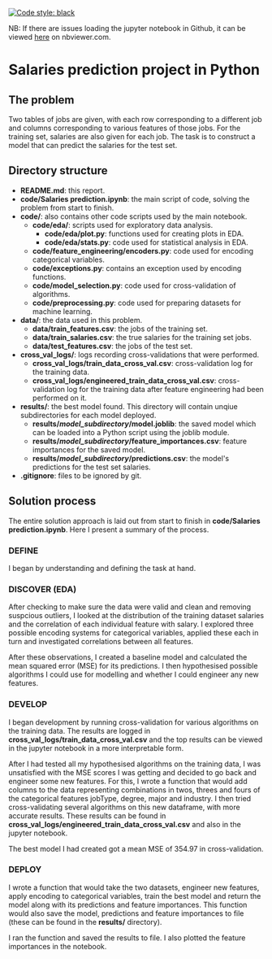 [![Code style: black](https://img.shields.io/badge/code%20style-black-000000.svg)](https://github.com/psf/black)NB: If there are issues loading the jupyter notebook in Github, it can beviewed [here](https://nbviewer.jupyter.org/github/PaawanSharma/Salaries-Project/blob/main/code/Salaries%20prediction.ipynb)on nbviewer.com.# Salaries prediction project in Python## The problemTwo tables of jobs are given, with each row corresponding to a different joband columns corresponding to various features of those jobs. For the trainingset, salaries are also given for each job. The task is to construct a modelthat can predict the salaries for the test set.## Directory structure* **README.md**: this report.* **code/Salaries prediction.ipynb**: the main script of code, solving theproblem from start to finish.* **code/**: also contains other code scripts used by the main notebook.    * **code/eda/**: scripts used for exploratory data analysis.         * **code/eda/plot.py**: functions used for creating plots in EDA.         * **code/eda/stats.py**: code used for statistical analysis in EDA.    * **code/feature_engineering/encoders.py**: code used for encoding    categorical variables.    * **code/exceptions.py**: contains an exception used by encoding functions.    * **code/model_selection.py**: code used for cross-validation of    algorithms.    * **code/preprocessing.py**: code used for preparing datasets for machine    learning.* **data/**: the data used in this problem.    * **data/train_features.csv**: the jobs of the training set.    * **data/train_salaries.csv**: the true salaries for the training set jobs.    * **data/test_features.csv**: the jobs of the test set.* **cross_val_logs/**: logs recording cross-validations that were performed.    * **cross_val_logs/train_data_cross_val.csv**: cross-validation log for the    training data.    * **cross_val_logs/engineered_train_data_cross_val.csv**: cross-validation    log for the training data after feature engineering had been performed on    it.* **results/**: the best model found. This directory will contain unqiuesubdirectories for each model deployed.    * **results/_model\_subdirectory_/model.joblib**: the saved model which can    be loaded into a Python script using the joblib module.    * **results/_model\_subdirectory_/feature_importances.csv**: feature    importances for the saved model.    * **results/_model\_subdirectory_/predictions.csv**: the model's    predictions for the test set salaries.* **.gitignore**: files to be ignored by git.## Solution processThe entire solution approach is laid out from start to finish in**code/Salaries prediction.ipynb**. Here I present a summary of the process.### DEFINEI began by understanding and defining the task at hand.### DISCOVER (EDA)After checking to make sure the data were valid and clean and removingsuspcious outliers, I looked at the distribution of the training datasetsalaries and the correlation of each individual feature with salary. I exploredthree possible encoding systems for categorical variables, applied these eachin turn and investigated correlations between all features.After these observations, I created a baseline model and calculated the meansquared error (MSE) for its predictions. I then hypothesised possiblealgorithms I could use for modelling and whether I could engineer any newfeatures.### DEVELOPI began development by running cross-validation for various algorithms on thetraining data. The results are logged in**cross_val_logs/train_data_cross_val.csv** and the top results can be viewedin the jupyter notebook in a more interpretable form.After I had tested all my hypothesised algorithms on the training data, I wasunsatisfied with the MSE scores I was getting and decided to go back andengineer some new features. For this, I wrote a function that would add columnsto the data representing combinations in twos, threes and fours of thecategorical features jobType, degree, major and industry. I then triedcross-validating several algorithms on this new dataframe, with more accurateresults. These results can be found in**cross_val_logs/engineered_train_data_cross_val.csv** and also in the jupyternotebook.The best model I had created got a mean MSE of 354.97 in cross-validation.### DEPLOYI wrote a function that would take the two datasets, engineer new features,apply encoding to categorical variables, train the best model and return themodel along with its predictions and feature importances. This function wouldalso save the model, predictions and feature importances to file (these can befound in the **results/** directory).I ran the function and saved the results to file. I also plotted the featureimportances in the notebook.